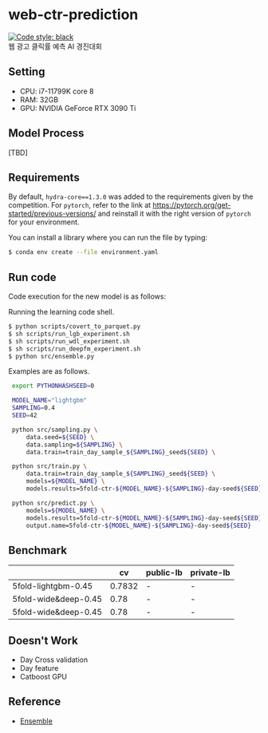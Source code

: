 # web-ctr-prediction
[![Code style: black](https://img.shields.io/badge/code%20style-black-000000.svg)](https://github.com/psf/black)  
웹 광고 클릭률 예측 AI 경진대회


## Setting
- CPU: i7-11799K core 8
- RAM: 32GB
- GPU: NVIDIA GeForce RTX 3090 Ti


## Model Process
[TBD]


## Requirements

By default, `hydra-core==1.3.0` was added to the requirements given by the competition.
For `pytorch`, refer to the link at https://pytorch.org/get-started/previous-versions/ and reinstall it with the right version of `pytorch` for your environment.

You can install a library where you can run the file by typing:

```sh
$ conda env create --file environment.yaml
```

## Run code

Code execution for the new model is as follows:

Running the learning code shell.

   ```sh
   $ python scripts/covert_to_parquet.py
   $ sh scripts/run_lgb_experiment.sh
   $ sh scripts/run_wdl_experiment.sh
   $ sh scripts/run_deepfm_experiment.sh
   $ python src/ensemble.py
   ```

   Examples are as follows.

   ```sh
    export PYTHONHASHSEED=0

    MODEL_NAME="lightgbm"
    SAMPLING=0.4
    SEED=42

    python src/sampling.py \
        data.seed=${SEED} \
        data.sampling=${SAMPLING} \
        data.train=train_day_sample_${SAMPLING}_seed${SEED} \

    python src/train.py \
        data.train=train_day_sample_${SAMPLING}_seed${SEED} \
        models=${MODEL_NAME} \
        models.results=5fold-ctr-${MODEL_NAME}-${SAMPLING}-day-seed${SEED}

    python src/predict.py \
        models=${MODEL_NAME} \
        models.results=5fold-ctr-${MODEL_NAME}-${SAMPLING}-day-seed${SEED} \
        output.name=5fold-ctr-${MODEL_NAME}-${SAMPLING}-day-seed${SEED}
   ```

## Benchmark
||cv|public-lb|private-lb|
|-----|--|---------|----------|
|5fold-lightgbm-0.45|0.7832|-|-|
|5fold-wide&deep-0.45|0.78|-|-|
|5fold-wide&deep-0.45|0.78|-|-|


## Doesn't Work
+ Day Cross validation
+ Day feature
+ Catboost GPU



## Reference

- [Ensemble](https://www.kaggle.com/competitions/ventilator-pressure-prediction/discussion/276138)